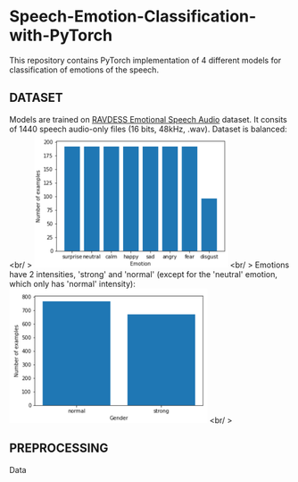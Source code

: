 # Speech-Emotion-Classification-with-PyTorch
This repository contains PyTorch implementation of 4 different models for classification of emotions of the speech.
## DATASET
Models are trained on [RAVDESS Emotional Speech Audio](https://www.kaggle.com/uwrfkaggler/ravdess-emotional-speech-audio) dataset. It consits of 1440 speech audio-only files (16 bits, 48kHz, .wav).
Dataset is balanced:<br/ >
![dataset1](https://github.com/Data-Science-kosta/Speech-Emotion-Classification-with-PyTorch/blob/master/garbage/1.png) <br/ >
Emotions have 2 intensities, 'strong' and 'normal' (except for the 'neutral' emotion, which only has 'normal' intensity): <br />
![dataset2](https://github.com/Data-Science-kosta/Speech-Emotion-Classification-with-PyTorch/blob/master/garbage/2.png) <br/ >
## PREPROCESSING
Data 

